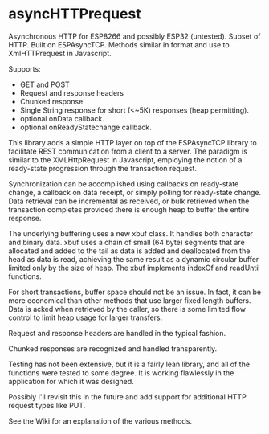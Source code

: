 # asyncHTTPrequest

Asynchronous HTTP for ESP8266 and possibly ESP32 (untested). 
Subset of HTTP.
Built on ESPAsyncTCP.
Methods similar in format and use to XmlHTTPrequest in Javascript.

Supports:
* GET and POST
* Request and response headers
* Chunked response
* Single String response for short (<~5K) responses (heap permitting).
* optional onData callback.
* optional onReadyStatechange callback.

This library adds a simple HTTP layer on top of the ESPAsyncTCP library to facilitate REST communication from a client to a server. The paradigm is similar to the XMLHttpRequest in Javascript, employing the notion of a ready-state progression through the transaction request.

Synchronization can be accomplished using callbacks on ready-state change, a callback on data receipt, or simply polling for ready-state change. Data retrieval can be incremental as received, or bulk retrieved when the transaction completes provided there is enough heap to buffer the entire response.

The underlying buffering uses a new xbuf class. It handles both character and binary data. xbuf uses a chain of small (64 byte) segments that are allocated and added to the tail as data is added and deallocated from the head as data is read, achieving the same result as a dynamic circular buffer limited only by the size of heap. The xbuf implements indexOf and readUntil functions.

For short transactions, buffer space should not be an issue. In fact, it can be more economical than other methods that use larger fixed length buffers. Data is acked when retrieved by the caller, so there is some limited flow control to limit heap usage for larger transfers.

Request and response headers are handled in the typical fashion.

Chunked responses are recognized and handled transparently.

Testing has not been extensive, but it is a fairly lean library, and all of the functions were tested to some degree. It is working flawlessly in the application for which it was designed.

Possibly I'll revisit this in the future and add support for additional HTTP request types like PUT.

See the Wiki for an explanation of the various methods.
